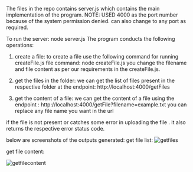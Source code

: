 The files in the repo contains server.js which contains the main implementation of the program.
NOTE: USED 4000 as the port number because of the system permission denied. can also change to any port as required.

To run the server:  node server.js
The program conducts the following operations:
1) create a file:
    to create a file use the following command for running createFile.js file
command: node createFile.js
you change the filename and file content as per our requirements in the createFile.js.

2) get the files in the folder:
  we can get the list of files present in the respective folder at the endpoint: http://localhost:4000/getFiles

3) get the content of a file:
  we can get the content of a file using the endpoint :  http://localhost:4000/getFile?filename=example.txt
  you can replace any file name you want in the url

if the file is not present or catches some error in uploading the file . it also returns the respective error status code.

below are screenshots of the outputs generated:
get file list:
![getfiles](https://github.com/slvvprasad/safertek_exam/assets/138364981/35158379-ea40-4f11-98f2-6dc7a0917bdb)

get file content:

![getfilecontent](https://github.com/slvvprasad/safertek_exam/assets/138364981/a706a2c2-beb7-45c0-a6a1-cd2070bce95f)

